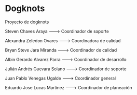 # Dogknots

Proyecto de dogknots

Steven Chaves Araya ---> Coordinador de soporte

Alexandra Zeledon Ovares ---> Coordinadora de calidad

Bryan Steve Jara Miranda ---> Coordinador de calidad

Albin Gerardo Alvarez Parra ---> Coordinador de desarrollo

Julián Andrés Guevara Solano ---> Coordinador de soporte

Juan Pablo Venegas Ugalde ---> Coordinador general

Eduardo Jose Lucas Martinez ---> Coordinador de planeación

